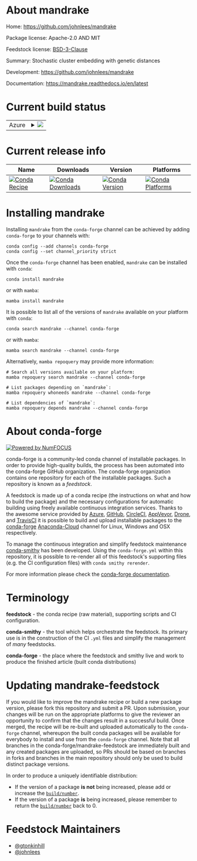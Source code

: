 About mandrake
==============

Home: https://github.com/johnlees/mandrake

Package license: Apache-2.0 AND MIT

Feedstock license: [BSD-3-Clause](https://github.com/conda-forge/mandrake-feedstock/blob/main/LICENSE.txt)

Summary: Stochastic cluster embedding with genetic distances

Development: https://github.com/johnlees/mandrake

Documentation: https://mandrake.readthedocs.io/en/latest

Current build status
====================


<table>
    
  <tr>
    <td>Azure</td>
    <td>
      <details>
        <summary>
          <a href="https://dev.azure.com/conda-forge/feedstock-builds/_build/latest?definitionId=14787&branchName=main">
            <img src="https://dev.azure.com/conda-forge/feedstock-builds/_apis/build/status/mandrake-feedstock?branchName=main">
          </a>
        </summary>
        <table>
          <thead><tr><th>Variant</th><th>Status</th></tr></thead>
          <tbody><tr>
              <td>linux_64_c_compiler_version10cuda_compiler_version11.1cxx_compiler_version10python3.10.____cpython</td>
              <td>
                <a href="https://dev.azure.com/conda-forge/feedstock-builds/_build/latest?definitionId=14787&branchName=main">
                  <img src="https://dev.azure.com/conda-forge/feedstock-builds/_apis/build/status/mandrake-feedstock?branchName=main&jobName=linux&configuration=linux_64_c_compiler_version10cuda_compiler_version11.1cxx_compiler_version10python3.10.____cpython" alt="variant">
                </a>
              </td>
            </tr><tr>
              <td>linux_64_c_compiler_version10cuda_compiler_version11.1cxx_compiler_version10python3.7.____cpython</td>
              <td>
                <a href="https://dev.azure.com/conda-forge/feedstock-builds/_build/latest?definitionId=14787&branchName=main">
                  <img src="https://dev.azure.com/conda-forge/feedstock-builds/_apis/build/status/mandrake-feedstock?branchName=main&jobName=linux&configuration=linux_64_c_compiler_version10cuda_compiler_version11.1cxx_compiler_version10python3.7.____cpython" alt="variant">
                </a>
              </td>
            </tr><tr>
              <td>linux_64_c_compiler_version10cuda_compiler_version11.1cxx_compiler_version10python3.8.____cpython</td>
              <td>
                <a href="https://dev.azure.com/conda-forge/feedstock-builds/_build/latest?definitionId=14787&branchName=main">
                  <img src="https://dev.azure.com/conda-forge/feedstock-builds/_apis/build/status/mandrake-feedstock?branchName=main&jobName=linux&configuration=linux_64_c_compiler_version10cuda_compiler_version11.1cxx_compiler_version10python3.8.____cpython" alt="variant">
                </a>
              </td>
            </tr><tr>
              <td>linux_64_c_compiler_version10cuda_compiler_version11.1cxx_compiler_version10python3.9.____cpython</td>
              <td>
                <a href="https://dev.azure.com/conda-forge/feedstock-builds/_build/latest?definitionId=14787&branchName=main">
                  <img src="https://dev.azure.com/conda-forge/feedstock-builds/_apis/build/status/mandrake-feedstock?branchName=main&jobName=linux&configuration=linux_64_c_compiler_version10cuda_compiler_version11.1cxx_compiler_version10python3.9.____cpython" alt="variant">
                </a>
              </td>
            </tr><tr>
              <td>linux_64_c_compiler_version10cuda_compiler_version11.2cxx_compiler_version10python3.10.____cpython</td>
              <td>
                <a href="https://dev.azure.com/conda-forge/feedstock-builds/_build/latest?definitionId=14787&branchName=main">
                  <img src="https://dev.azure.com/conda-forge/feedstock-builds/_apis/build/status/mandrake-feedstock?branchName=main&jobName=linux&configuration=linux_64_c_compiler_version10cuda_compiler_version11.2cxx_compiler_version10python3.10.____cpython" alt="variant">
                </a>
              </td>
            </tr><tr>
              <td>linux_64_c_compiler_version10cuda_compiler_version11.2cxx_compiler_version10python3.7.____cpython</td>
              <td>
                <a href="https://dev.azure.com/conda-forge/feedstock-builds/_build/latest?definitionId=14787&branchName=main">
                  <img src="https://dev.azure.com/conda-forge/feedstock-builds/_apis/build/status/mandrake-feedstock?branchName=main&jobName=linux&configuration=linux_64_c_compiler_version10cuda_compiler_version11.2cxx_compiler_version10python3.7.____cpython" alt="variant">
                </a>
              </td>
            </tr><tr>
              <td>linux_64_c_compiler_version10cuda_compiler_version11.2cxx_compiler_version10python3.8.____cpython</td>
              <td>
                <a href="https://dev.azure.com/conda-forge/feedstock-builds/_build/latest?definitionId=14787&branchName=main">
                  <img src="https://dev.azure.com/conda-forge/feedstock-builds/_apis/build/status/mandrake-feedstock?branchName=main&jobName=linux&configuration=linux_64_c_compiler_version10cuda_compiler_version11.2cxx_compiler_version10python3.8.____cpython" alt="variant">
                </a>
              </td>
            </tr><tr>
              <td>linux_64_c_compiler_version10cuda_compiler_version11.2cxx_compiler_version10python3.9.____cpython</td>
              <td>
                <a href="https://dev.azure.com/conda-forge/feedstock-builds/_build/latest?definitionId=14787&branchName=main">
                  <img src="https://dev.azure.com/conda-forge/feedstock-builds/_apis/build/status/mandrake-feedstock?branchName=main&jobName=linux&configuration=linux_64_c_compiler_version10cuda_compiler_version11.2cxx_compiler_version10python3.9.____cpython" alt="variant">
                </a>
              </td>
            </tr><tr>
              <td>linux_64_c_compiler_version10cuda_compiler_versionNonecxx_compiler_version10python3.10.____cpython</td>
              <td>
                <a href="https://dev.azure.com/conda-forge/feedstock-builds/_build/latest?definitionId=14787&branchName=main">
                  <img src="https://dev.azure.com/conda-forge/feedstock-builds/_apis/build/status/mandrake-feedstock?branchName=main&jobName=linux&configuration=linux_64_c_compiler_version10cuda_compiler_versionNonecxx_compiler_version10python3.10.____cpython" alt="variant">
                </a>
              </td>
            </tr><tr>
              <td>linux_64_c_compiler_version10cuda_compiler_versionNonecxx_compiler_version10python3.7.____cpython</td>
              <td>
                <a href="https://dev.azure.com/conda-forge/feedstock-builds/_build/latest?definitionId=14787&branchName=main">
                  <img src="https://dev.azure.com/conda-forge/feedstock-builds/_apis/build/status/mandrake-feedstock?branchName=main&jobName=linux&configuration=linux_64_c_compiler_version10cuda_compiler_versionNonecxx_compiler_version10python3.7.____cpython" alt="variant">
                </a>
              </td>
            </tr><tr>
              <td>linux_64_c_compiler_version10cuda_compiler_versionNonecxx_compiler_version10python3.8.____cpython</td>
              <td>
                <a href="https://dev.azure.com/conda-forge/feedstock-builds/_build/latest?definitionId=14787&branchName=main">
                  <img src="https://dev.azure.com/conda-forge/feedstock-builds/_apis/build/status/mandrake-feedstock?branchName=main&jobName=linux&configuration=linux_64_c_compiler_version10cuda_compiler_versionNonecxx_compiler_version10python3.8.____cpython" alt="variant">
                </a>
              </td>
            </tr><tr>
              <td>linux_64_c_compiler_version10cuda_compiler_versionNonecxx_compiler_version10python3.9.____cpython</td>
              <td>
                <a href="https://dev.azure.com/conda-forge/feedstock-builds/_build/latest?definitionId=14787&branchName=main">
                  <img src="https://dev.azure.com/conda-forge/feedstock-builds/_apis/build/status/mandrake-feedstock?branchName=main&jobName=linux&configuration=linux_64_c_compiler_version10cuda_compiler_versionNonecxx_compiler_version10python3.9.____cpython" alt="variant">
                </a>
              </td>
            </tr><tr>
              <td>osx_64_python3.10.____cpython</td>
              <td>
                <a href="https://dev.azure.com/conda-forge/feedstock-builds/_build/latest?definitionId=14787&branchName=main">
                  <img src="https://dev.azure.com/conda-forge/feedstock-builds/_apis/build/status/mandrake-feedstock?branchName=main&jobName=osx&configuration=osx_64_python3.10.____cpython" alt="variant">
                </a>
              </td>
            </tr><tr>
              <td>osx_64_python3.7.____cpython</td>
              <td>
                <a href="https://dev.azure.com/conda-forge/feedstock-builds/_build/latest?definitionId=14787&branchName=main">
                  <img src="https://dev.azure.com/conda-forge/feedstock-builds/_apis/build/status/mandrake-feedstock?branchName=main&jobName=osx&configuration=osx_64_python3.7.____cpython" alt="variant">
                </a>
              </td>
            </tr><tr>
              <td>osx_64_python3.8.____cpython</td>
              <td>
                <a href="https://dev.azure.com/conda-forge/feedstock-builds/_build/latest?definitionId=14787&branchName=main">
                  <img src="https://dev.azure.com/conda-forge/feedstock-builds/_apis/build/status/mandrake-feedstock?branchName=main&jobName=osx&configuration=osx_64_python3.8.____cpython" alt="variant">
                </a>
              </td>
            </tr><tr>
              <td>osx_64_python3.9.____cpython</td>
              <td>
                <a href="https://dev.azure.com/conda-forge/feedstock-builds/_build/latest?definitionId=14787&branchName=main">
                  <img src="https://dev.azure.com/conda-forge/feedstock-builds/_apis/build/status/mandrake-feedstock?branchName=main&jobName=osx&configuration=osx_64_python3.9.____cpython" alt="variant">
                </a>
              </td>
            </tr>
          </tbody>
        </table>
      </details>
    </td>
  </tr>
</table>

Current release info
====================

| Name | Downloads | Version | Platforms |
| --- | --- | --- | --- |
| [![Conda Recipe](https://img.shields.io/badge/recipe-mandrake-green.svg)](https://anaconda.org/conda-forge/mandrake) | [![Conda Downloads](https://img.shields.io/conda/dn/conda-forge/mandrake.svg)](https://anaconda.org/conda-forge/mandrake) | [![Conda Version](https://img.shields.io/conda/vn/conda-forge/mandrake.svg)](https://anaconda.org/conda-forge/mandrake) | [![Conda Platforms](https://img.shields.io/conda/pn/conda-forge/mandrake.svg)](https://anaconda.org/conda-forge/mandrake) |

Installing mandrake
===================

Installing `mandrake` from the `conda-forge` channel can be achieved by adding `conda-forge` to your channels with:

```
conda config --add channels conda-forge
conda config --set channel_priority strict
```

Once the `conda-forge` channel has been enabled, `mandrake` can be installed with `conda`:

```
conda install mandrake
```

or with `mamba`:

```
mamba install mandrake
```

It is possible to list all of the versions of `mandrake` available on your platform with `conda`:

```
conda search mandrake --channel conda-forge
```

or with `mamba`:

```
mamba search mandrake --channel conda-forge
```

Alternatively, `mamba repoquery` may provide more information:

```
# Search all versions available on your platform:
mamba repoquery search mandrake --channel conda-forge

# List packages depending on `mandrake`:
mamba repoquery whoneeds mandrake --channel conda-forge

# List dependencies of `mandrake`:
mamba repoquery depends mandrake --channel conda-forge
```


About conda-forge
=================

[![Powered by
NumFOCUS](https://img.shields.io/badge/powered%20by-NumFOCUS-orange.svg?style=flat&colorA=E1523D&colorB=007D8A)](https://numfocus.org)

conda-forge is a community-led conda channel of installable packages.
In order to provide high-quality builds, the process has been automated into the
conda-forge GitHub organization. The conda-forge organization contains one repository
for each of the installable packages. Such a repository is known as a *feedstock*.

A feedstock is made up of a conda recipe (the instructions on what and how to build
the package) and the necessary configurations for automatic building using freely
available continuous integration services. Thanks to the awesome service provided by
[Azure](https://azure.microsoft.com/en-us/services/devops/), [GitHub](https://github.com/),
[CircleCI](https://circleci.com/), [AppVeyor](https://www.appveyor.com/),
[Drone](https://cloud.drone.io/welcome), and [TravisCI](https://travis-ci.com/)
it is possible to build and upload installable packages to the
[conda-forge](https://anaconda.org/conda-forge) [Anaconda-Cloud](https://anaconda.org/)
channel for Linux, Windows and OSX respectively.

To manage the continuous integration and simplify feedstock maintenance
[conda-smithy](https://github.com/conda-forge/conda-smithy) has been developed.
Using the ``conda-forge.yml`` within this repository, it is possible to re-render all of
this feedstock's supporting files (e.g. the CI configuration files) with ``conda smithy rerender``.

For more information please check the [conda-forge documentation](https://conda-forge.org/docs/).

Terminology
===========

**feedstock** - the conda recipe (raw material), supporting scripts and CI configuration.

**conda-smithy** - the tool which helps orchestrate the feedstock.
                   Its primary use is in the construction of the CI ``.yml`` files
                   and simplify the management of *many* feedstocks.

**conda-forge** - the place where the feedstock and smithy live and work to
                  produce the finished article (built conda distributions)


Updating mandrake-feedstock
===========================

If you would like to improve the mandrake recipe or build a new
package version, please fork this repository and submit a PR. Upon submission,
your changes will be run on the appropriate platforms to give the reviewer an
opportunity to confirm that the changes result in a successful build. Once
merged, the recipe will be re-built and uploaded automatically to the
`conda-forge` channel, whereupon the built conda packages will be available for
everybody to install and use from the `conda-forge` channel.
Note that all branches in the conda-forge/mandrake-feedstock are
immediately built and any created packages are uploaded, so PRs should be based
on branches in forks and branches in the main repository should only be used to
build distinct package versions.

In order to produce a uniquely identifiable distribution:
 * If the version of a package **is not** being increased, please add or increase
   the [``build/number``](https://docs.conda.io/projects/conda-build/en/latest/resources/define-metadata.html#build-number-and-string).
 * If the version of a package **is** being increased, please remember to return
   the [``build/number``](https://docs.conda.io/projects/conda-build/en/latest/resources/define-metadata.html#build-number-and-string)
   back to 0.

Feedstock Maintainers
=====================

* [@gtonkinhill](https://github.com/gtonkinhill/)
* [@johnlees](https://github.com/johnlees/)

